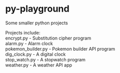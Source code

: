 # py-playground
Some smaller python projects <br/>

Projects include: <br/>
encrypt.py - Substitution cipher program <br/>
alarm.py - Alarm clock <br/>
pokemon_builder.py - Pokemon builder API program <br/>
dig_clock.py - A digital clock <br/>
stop_watch.py - A stopwatch program <br/>
weather.py - A weather API app <br/>

